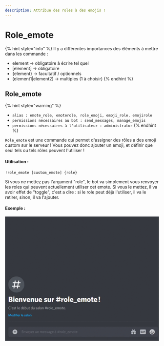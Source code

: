 ```yaml
---
description: Attribue des roles à des emojis !
---
```


# Role\_emote

{% hint style="info" %}
Il y a différentes importances des éléments à mettre dans les commande :

* element -&gt; obligatoire à écrire tel quel
* \[element\] -&gt; obligatoire
* {element} -&gt; facultatif / optionnels
* \(element1\|element2\) -&gt; multiples \(1 à choisir\)
{% endhint %}

## Role\_emote

{% hint style="warning" %}
* `alias : emote_role, emoterole, role_emoji, emoji_role, emojirole`
* `permissions nécessaires au bot : send_messages, manage_emojis`
* `permissions nécessaires à l'utilisateur : administrator`
{% endhint %}

`Role_emote` est une commande qui permet d'assigner des rôles a des emoji custom sur le serveur ! Vous pouvez donc ajouter un emoji, et définir que seul tels ou tels rôles peuvent l'utiliser !

#### Utilisation :

```text
!role_emote [custom_emote] {role}
```

Si vous ne mettez pas l'argument "role", le bot va simplement vous renvoyer les roles qui peuvent actuellement utiliser cet emote. Si vous le mettez, il va avoir effet de "toggle", c'est a dire : si le role peut déjà l'utiliser, il va le retirer, sinon, il va l'ajouter.

#### Exemple :

![Parfois, il faudra actualiser Discord pour voir les changements \(crtl+R\)](../../.gitbook/assets/ezgif.com-video-to-gif-1-.gif)

